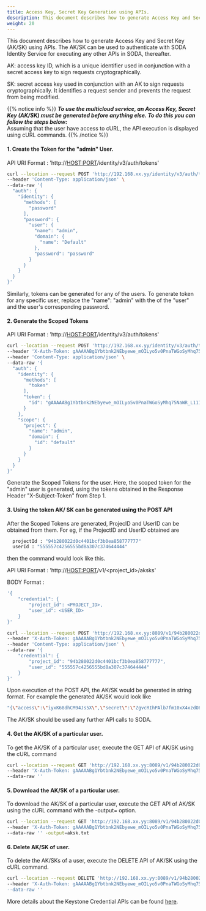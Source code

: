 ```yaml
---
title: Access Key, Secret Key Generation using APIs.
description: This document describes how to generate Access Key and Secret Key (AK/SK) using APIs.
weight: 20
---
```

This document describes how to generate Access Key and Secret Key (AK/SK) using APIs. The AK/SK can be used to authenticate with SODA Identity Service for executing any other APIs in SODA, thereafter.

AK: access key ID, which is a unique identifier used in conjunction with a secret access key to sign requests cryptographically.
  
SK: secret access key used in conjunction with an AK to sign requests cryptographically. It identifies a request sender and prevents the request from being modified.

{{% notice info %}}
**_To use the multicloud service, an Access Key, Secret Key (AK/SK) must be generated before anything else. To do this you can follow the steps below:_**  <br />
Assuming that the user have access to cURL, the API execution is displayed using cURL commands.
{{% /notice %}}


#### 1. Create the Token for the "admin" User.
API URI Format : 'http://<HOST:PORT>/identity/v3/auth/tokens'

```bash
curl --location --request POST 'http://192.168.xx.yy/identity/v3/auth/tokens' \
--header 'Content-Type: application/json' \
--data-raw '{
  "auth": {
    "identity": {
      "methods": [
        "password"
      ],
      "password": {
        "user": {
          "name": "admin",
          "domain": {
            "name": "Default"
          },
          "password": "password"
        }
      }
    }
  }
}'
```

Similarly, tokens can be generated for any of the users. To generate token for any specific user, replace the "name": "admin" with the <user-name> of the "user" and the user's corresponding password. 

#### 2. Generate the Scoped Tokens 
API URI Format : 'http://<HOST:PORT>/identity/v3/auth/tokens'

  ```bash
  curl --location --request POST 'http://192.168.xx.yy/identity/v3/auth/tokens' \
  --header 'X-Auth-Token: gAAAAABg1Ybtbnk2NEbyewe_mOILyo5v0PnaTWGoSyMhq75NaWR_L111111111111111111111_I222222222_M3333333333_ICZUHCIDLtU0pIcKGAvN9zJKXaXBQQIf27a3uq2WM8eQroQ-CMc1-riHbCbrs_iFucc2Z4RCGEzxL6YqTvlzBoarjIsx5' \
  --header 'Content-Type: application/json' \
  --data-raw '{
    "auth": {
      "identity": {
        "methods": [
          "token"
        ],
        "token": {
          "id": "gAAAAABg1Ybtbnk2NEbyewe_mOILyo5v0PnaTWGoSyMhq75NaWR_L111111111111111111111_I222222222_M3333333333_ICZUHCIDLtU0pIcKGAvN9zJKXaXBQQIf27a3uq2WM8eQroQ-CMc1-riHbCbrs_iFucc2Z4RCGEzxL6YqTvlzBoarjIsx5"
        }
      },
      "scope": {
        "project": {
          "name": "admin",
          "domain": {
            "id": "default"
          }
        }
      }
    }
  }'
  ```

Generate the Scoped Tokens for the user. Here, the scoped token for the "admin" user is generated, using the tokens obtained in the Response Header "X-Subject-Token" from Step 1. 

#### 3. Using the token AK/ SK can be generated using the POST API 

  After the Scoped Tokens are generated, ProjecID and UserID can be obtained from them. 
  For eg, if the ProjectID and UserID obtained are 

  ```bash
    projectId : "94b280022d0c4401bcf3b0ea858777777" 
    userId : "555557c4256555bd8a307c374644444" 
  ```

  then the command would look like this. 

  API URI Format : 'http://<HOST:PORT>/v1/<project_id>/aksks'

  BODY Format :

  ```bash
  '{
      "credential": {
          "project_id": <PROJECT_ID>,
          "user_id": <USER_ID>
      }
  }'
  ```

  ```bash
  curl --location --request POST 'http://192.168.xx.yy:8089/v1/94b280022d0c4401bcf3b0ea858777777/aksks' \
  --header 'X-Auth-Token: gAAAAABg1Ybtbnk2NEbyewe_mOILyo5v0PnaTWGoSyMhq75NaWR_L111111111111111111111_I222222222_M3333333333_ICZUHCIDLtU0pIcKGAvN9zJKXaXBQQIf27a3uq2WM8eQroQ-CMc1-riHbCbrs_iFucc2Z4RCGEzxL6YqTvlzBoarjIsx5' \
  --header 'Content-Type: application/json' \
  --data-raw '{
      "credential": {
          "project_id": "94b280022d0c4401bcf3b0ea858777777",
          "user_id": "555557c4256555bd8a307c374644444"
      }
  }'

  ```

 Upon execution of the POST API, the AK/SK would be generated in string format. For example the generated AK/SK would look like 
```bash
"{\"access\":\"iyxK68dhCM94Js5X\",\"secret\":\"ZgvcRIhPAlb7fm10xX4xzdO8zhuDZu6y\"}"
```
The AK/SK should be used any further API calls to SODA.


#### 4.  Get the AK/SK of a particular user. 

To get the AK/SK of a particular user, execute the GET API of AK/SK using the cURL command

  ```bash
  curl --location --request GET 'http://192.168.xx.yy:8089/v1/94b280022d0c4401bcf3b0ea858777777/aksks/555557c4256555bd8a307c374644444' \
  --header 'X-Auth-Token: gAAAAABg1Ybtbnk2NEbyewe_mOILyo5v0PnaTWGoSyMhq75NaWR_L111111111111111111111_I222222222_M3333333333_ICZUHCIDLtU0pIcKGAvN9zJKXaXBQQIf27a3uq2WM8eQroQ-CMc1-riHbCbrs_iFucc2Z4RCGEzxL6YqTvlzBoarjIsx5' \
  --data-raw ''
  ```

#### 5.  Download the AK/SK of a particular user. 

  To download the AK/SK of a particular user, execute the GET API of AK/SK using the cURL command with the -output=<file> option.

  ```bash
  curl --location --request GET 'http://192.168.xx.yy:8089/v1/94b280022d0c4401bcf3b0ea858777777/aksks/555557c4256555bd8a307c374644444' \
  --header 'X-Auth-Token: gAAAAABg1Ybtbnk2NEbyewe_mOILyo5v0PnaTWGoSyMhq75NaWR_L111111111111111111111_I222222222_M3333333333_ICZUHCIDLtU0pIcKGAvN9zJKXaXBQQIf27a3uq2WM8eQroQ-CMc1-riHbCbrs_iFucc2Z4RCGEzxL6YqTvlzBoarjIsx5' \
  --data-raw '' -output=aksk.txt
  ```


#### 6. Delete AK/SK of user. 

  To delete the AK/SKs of a user, execute the DELETE API of AK/SK using the cURL command.

  ```bash
  curl --location --request DELETE 'http://192.168.xx.yy:8089/v1/94b280022d0c4401bcf3b0ea858777777/aksks/555557c4256555bd8a307c374644444' \
  --header 'X-Auth-Token: gAAAAABg1Ybtbnk2NEbyewe_mOILyo5v0PnaTWGoSyMhq75NaWR_L111111111111111111111_I222222222_M3333333333_ICZUHCIDLtU0pIcKGAvN9zJKXaXBQQIf27a3uq2WM8eQroQ-CMc1-riHbCbrs_iFucc2Z4RCGEzxL6YqTvlzBoarjIsx5'' \
  --data-raw ''
  
  ```

 More details about the Keystone Credential APIs can be found [here](https://docs.openstack.org/api-ref/identity/v3/index.html?expanded=create-credential-detail,delete-credential-detail,update-credential-detail#credentials).